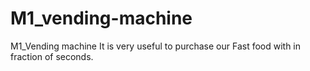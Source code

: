 # M1_vending-machine
M1_Vending machine It is very useful to purchase our Fast food with in fraction of seconds.

